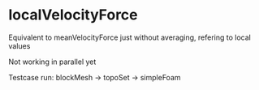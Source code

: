 # localVelocityForce
Equivalent to meanVelocityForce just without averaging, refering to local values

Not working in parallel yet

Testcase run:
blockMesh -> topoSet -> simpleFoam


